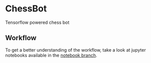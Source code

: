 # ChessBot
Tensorflow powered chess bot


## Workflow
To get a better understanding of the workflow, take a look at jupyter notebooks available in the [notebook branch](https://github.com/arminkz/ChessBot/tree/notebook).
